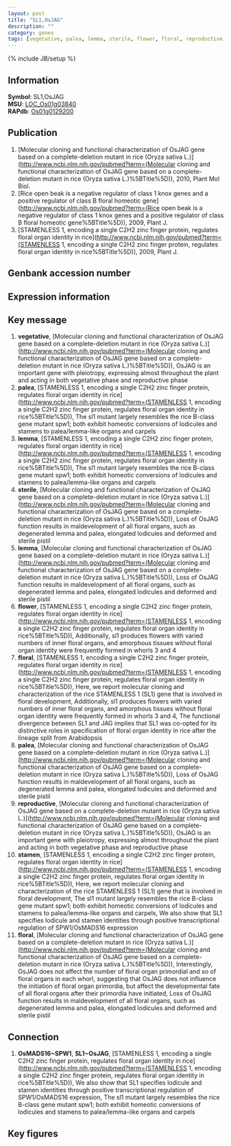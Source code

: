 ```yaml
---
layout: post
title: "SL1,OsJAG"
description: ""
category: genes
tags: [vegetative, palea, lemma, sterile, flower, floral, reproductive, stamen, Gene]
---
```

{% include JB/setup %}

## Information
__Symbol__: SL1,OsJAG  
__MSU__: [LOC_Os01g03840](http://rice.plantbiology.msu.edu/cgi-bin/ORF_infopage.cgi?orf=LOC_Os01g03840)  
__RAPdb__: [Os01g0129200](http://rapdb.dna.affrc.go.jp/viewer/gbrowse_details/irgsp1?name=Os01g0129200)  

## Publication
1. [Molecular cloning and functional characterization of OsJAG gene based on a complete-deletion mutant in rice (Oryza sativa L.)](http://www.ncbi.nlm.nih.gov/pubmed?term=(Molecular cloning and functional characterization of OsJAG gene based on a complete-deletion mutant in rice (Oryza sativa L.)%5BTitle%5D)), 2010, Plant Mol Biol.
2. [Rice open beak is a negative regulator of class 1 knox genes and a positive regulator of class B floral homeotic gene](http://www.ncbi.nlm.nih.gov/pubmed?term=(Rice open beak is a negative regulator of class 1 knox genes and a positive regulator of class B floral homeotic gene%5BTitle%5D)), 2009, Plant J.
3. [STAMENLESS 1, encoding a single C2H2 zinc finger protein, regulates floral organ identity in rice](http://www.ncbi.nlm.nih.gov/pubmed?term=(STAMENLESS 1, encoding a single C2H2 zinc finger protein, regulates floral organ identity in rice%5BTitle%5D)), 2009, Plant J.

## Genbank accession number

## Expression information

## Key message
1. __vegetative__, [Molecular cloning and functional characterization of OsJAG gene based on a complete-deletion mutant in rice (Oryza sativa L.)](http://www.ncbi.nlm.nih.gov/pubmed?term=(Molecular cloning and functional characterization of OsJAG gene based on a complete-deletion mutant in rice (Oryza sativa L.)%5BTitle%5D)),  OsJAG is an important gene with pleiotropy, expressing almost throughout the plant and acting in both vegetative phase and reproductive phase
2. __palea__, [STAMENLESS 1, encoding a single C2H2 zinc finger protein, regulates floral organ identity in rice](http://www.ncbi.nlm.nih.gov/pubmed?term=(STAMENLESS 1, encoding a single C2H2 zinc finger protein, regulates floral organ identity in rice%5BTitle%5D)),  The sl1 mutant largely resembles the rice B-class gene mutant spw1; both exhibit homeotic conversions of lodicules and stamens to palea/lemma-like organs and carpels
3. __lemma__, [STAMENLESS 1, encoding a single C2H2 zinc finger protein, regulates floral organ identity in rice](http://www.ncbi.nlm.nih.gov/pubmed?term=(STAMENLESS 1, encoding a single C2H2 zinc finger protein, regulates floral organ identity in rice%5BTitle%5D)),  The sl1 mutant largely resembles the rice B-class gene mutant spw1; both exhibit homeotic conversions of lodicules and stamens to palea/lemma-like organs and carpels
4. __sterile__, [Molecular cloning and functional characterization of OsJAG gene based on a complete-deletion mutant in rice (Oryza sativa L.)](http://www.ncbi.nlm.nih.gov/pubmed?term=(Molecular cloning and functional characterization of OsJAG gene based on a complete-deletion mutant in rice (Oryza sativa L.)%5BTitle%5D)),  Loss of OsJAG function results in maldevelopment of all floral organs, such as degenerated lemma and palea, elongated lodicules and deformed and sterile pistil
5. __lemma__, [Molecular cloning and functional characterization of OsJAG gene based on a complete-deletion mutant in rice (Oryza sativa L.)](http://www.ncbi.nlm.nih.gov/pubmed?term=(Molecular cloning and functional characterization of OsJAG gene based on a complete-deletion mutant in rice (Oryza sativa L.)%5BTitle%5D)),  Loss of OsJAG function results in maldevelopment of all floral organs, such as degenerated lemma and palea, elongated lodicules and deformed and sterile pistil
6. __flower__, [STAMENLESS 1, encoding a single C2H2 zinc finger protein, regulates floral organ identity in rice](http://www.ncbi.nlm.nih.gov/pubmed?term=(STAMENLESS 1, encoding a single C2H2 zinc finger protein, regulates floral organ identity in rice%5BTitle%5D)),  Additionally, sl1 produces flowers with varied numbers of inner floral organs, and amorphous tissues without floral organ identity were frequently formed in whorls 3 and 4
7. __floral__, [STAMENLESS 1, encoding a single C2H2 zinc finger protein, regulates floral organ identity in rice](http://www.ncbi.nlm.nih.gov/pubmed?term=(STAMENLESS 1, encoding a single C2H2 zinc finger protein, regulates floral organ identity in rice%5BTitle%5D)),  Here, we report molecular cloning and characterization of the rice STAMENLESS 1 (SL1) gene that is involved in floral development, Additionally, sl1 produces flowers with varied numbers of inner floral organs, and amorphous tissues without floral organ identity were frequently formed in whorls 3 and 4, The functional divergence between SL1 and JAG implies that SL1 was co-opted for its distinctive roles in specification of floral organ identity in rice after the lineage split from Arabidopsis
8. __palea__, [Molecular cloning and functional characterization of OsJAG gene based on a complete-deletion mutant in rice (Oryza sativa L.)](http://www.ncbi.nlm.nih.gov/pubmed?term=(Molecular cloning and functional characterization of OsJAG gene based on a complete-deletion mutant in rice (Oryza sativa L.)%5BTitle%5D)),  Loss of OsJAG function results in maldevelopment of all floral organs, such as degenerated lemma and palea, elongated lodicules and deformed and sterile pistil
9. __reproductive__, [Molecular cloning and functional characterization of OsJAG gene based on a complete-deletion mutant in rice (Oryza sativa L.)](http://www.ncbi.nlm.nih.gov/pubmed?term=(Molecular cloning and functional characterization of OsJAG gene based on a complete-deletion mutant in rice (Oryza sativa L.)%5BTitle%5D)),  OsJAG is an important gene with pleiotropy, expressing almost throughout the plant and acting in both vegetative phase and reproductive phase
10. __stamen__, [STAMENLESS 1, encoding a single C2H2 zinc finger protein, regulates floral organ identity in rice](http://www.ncbi.nlm.nih.gov/pubmed?term=(STAMENLESS 1, encoding a single C2H2 zinc finger protein, regulates floral organ identity in rice%5BTitle%5D)),  Here, we report molecular cloning and characterization of the rice STAMENLESS 1 (SL1) gene that is involved in floral development, The sl1 mutant largely resembles the rice B-class gene mutant spw1; both exhibit homeotic conversions of lodicules and stamens to palea/lemma-like organs and carpels, We also show that SL1 specifies lodicule and stamen identities through positive transcriptional regulation of SPW1/OsMADS16 expression
11. __floral__, [Molecular cloning and functional characterization of OsJAG gene based on a complete-deletion mutant in rice (Oryza sativa L.)](http://www.ncbi.nlm.nih.gov/pubmed?term=(Molecular cloning and functional characterization of OsJAG gene based on a complete-deletion mutant in rice (Oryza sativa L.)%5BTitle%5D)),  Interestingly, OsJAG does not affect the number of floral organ primordial and so of floral organs in each whorl, suggesting that OsJAG does not influence the initiation of floral organ primordia, but affect the developmental fate of all floral organs after their primordia have initiated, Loss of OsJAG function results in maldevelopment of all floral organs, such as degenerated lemma and palea, elongated lodicules and deformed and sterile pistil

## Connection
1. __OsMADS16~SPW1__, __SL1~OsJAG__, [STAMENLESS 1, encoding a single C2H2 zinc finger protein, regulates floral organ identity in rice](http://www.ncbi.nlm.nih.gov/pubmed?term=(STAMENLESS 1, encoding a single C2H2 zinc finger protein, regulates floral organ identity in rice%5BTitle%5D)),  We also show that SL1 specifies lodicule and stamen identities through positive transcriptional regulation of SPW1/OsMADS16 expression, The sl1 mutant largely resembles the rice B-class gene mutant spw1; both exhibit homeotic conversions of lodicules and stamens to palea/lemma-like organs and carpels

## Key figures


